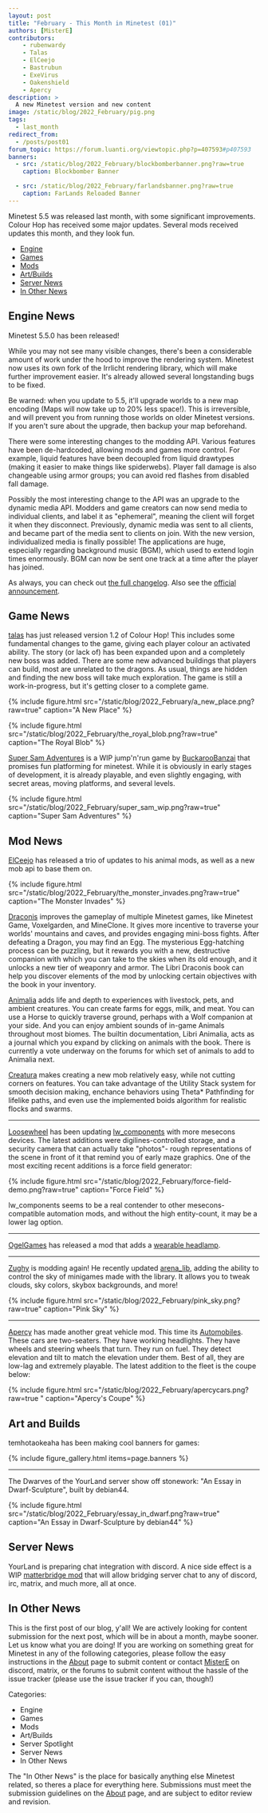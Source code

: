 ```yaml
---
layout: post
title: "February - This Month in Minetest (01)"
authors: [MisterE]
contributors:
    - rubenwardy
    - Talas
    - ElCeejo
    - Bastrubun
    - ExeVirus
    - Oakenshield
    - Apercy
description: >
  A new Minetest version and new content
image: /static/blog/2022_February/pig.png
tags:
  - last_month
redirect_from:
  - /posts/post01
forum_topic: https://forum.luanti.org/viewtopic.php?p=407593#p407593
banners:
  - src: /static/blog/2022_February/blockbomberbanner.png?raw=true
    caption: Blockbomber Banner

  - src: /static/blog/2022_February/farlandsbanner.png?raw=true
    caption: FarLands Reloaded Banner
---
```


Minetest 5.5 was released last month, with some significant improvements. Colour
Hop has received some major updates. Several mods received updates this month,
and they look fun.

<!-- more -->

*  [Engine](#engine)
*  [Games](#games)
*  [Mods](#mods)
*  [Art/Builds](#art)
*  [Server News](#s-news)
*  [In Other News](#o-news)


## Engine News <a name="engine"></a>

Minetest 5.5.0 has been released!

While you may not see many visible changes, there's been a considerable amount of work under the hood to improve the rendering system. Minetest now uses its own fork of the Irrlicht rendering library, which will make further improvement easier. It's already allowed several longstanding bugs to be fixed.

Be warned: when you update to 5.5, it'll upgrade worlds to a new map encoding (Maps will now take up to 20% less space!). This is irreversible, and will prevent you from running those worlds on older Minetest versions. If you aren't sure about the upgrade, then backup your map beforehand.

There were some interesting changes to the modding API. Various features have been de-hardcoded, allowing mods and games more control. For example, liquid features have been decoupled from liquid drawtypes (making it easier to make things like spiderwebs). Player fall damage is also changeable using armor groups; you can avoid red flashes from disabled fall damage.

Possibly the most interesting change to the API was an upgrade to the dynamic media API. Modders and game creators can now send media to individual clients, and label it as "ephemeral", meaning the client will forget it when they disconnect. Previously, dynamic media was sent to all clients, and became part of the media sent to clients on join. With the new version, individualized media is finally possible! The applications are huge, especially regarding background music (BGM), which used to extend login times enormously. BGM can now be sent one track at a time after the player has joined.

As always, you can check out [the full changelog](https://dev.minetest.net/Changelog#5.4.0_.E2.86.92_5.5.0). Also see the [official announcement](https://forum.luanti.org/viewtopic.php?f=18&t=27754).


## Game News <a name="games"></a>

[talas](https://content.luanti.org/users/talas/) has just released version 1.2 of Colour Hop!
This includes some fundamental changes to the game, giving each player colour an activated ability.
The story (or lack of) has been expanded upon and a completely new boss was added.
There are some new advanced buildings that players can build, most are unrelated to the dragons.
As usual, things are hidden and finding the new boss will take much exploration.
The game is still a work-in-progress, but it's getting closer to a complete game.

{% include figure.html src="/static/blog/2022_February/a_new_place.png?raw=true" caption="A New Place" %}

{% include figure.html src="/static/blog/2022_February/the_royal_blob.png?raw=true" caption="The Royal Blob" %}

[Super Sam Adventures](https://content.luanti.org/packages/BuckarooBanzay/super_sam/) is a WIP jump'n'run game by [BuckarooBanzai](https://content.luanti.org/users/BuckarooBanzay/) that promises fun platforming for minetest. While it is obviously in early stages of development, it is already  playable, and even slightly engaging, with secret areas, moving platforms, and several levels.

{% include figure.html src="/static/blog/2022_February/super_sam_wip.png?raw=true" caption="Super Sam Adventures" %}

## Mod News <a name="mods"></a>
[ElCeejo](https://content.luanti.org/users/ElCeejo/) has released a trio of updates to his animal mods, as well as a new mob api to base them on.

{% include figure.html src="/static/blog/2022_February/the_monster_invades.png?raw=true" caption="The Monster Invades" %}

[Draconis](https://content.luanti.org/packages/ElCeejo/draconis/) improves the gameplay of multiple Minetest games, like Minetest Game, Voxelgarden, and MineClone. It gives more incentive to traverse your worlds' mountains and caves, and provides engaging mini-boss fights. After defeating a Dragon, you may find an Egg. The mysterious Egg-hatching process can be puzzling, but it rewards you with a new, destructive companion with which you can take to the skies when its old enough, and it unlocks a new tier of weaponry and armor. The Libri Draconis book can help you discover elements of the mod by unlocking certain objectives with the book in your inventory.

[Animalia](https://content.luanti.org/packages/ElCeejo/animalia/) adds life and depth to experiences with livestock, pets, and ambient creatures. You can create farms for eggs, milk, and meat. You can use a Horse to quickly traverse ground, perhaps with a Wolf companion at your side. And you can enjoy ambient sounds of in-game Animals throughout most biomes. The builtin documentation, Libri Animalia, acts as a journal which you expand by clicking on animals with the book. There is currently a vote underway on the forums for which set of animals to add to Animalia next.

[Creatura](https://content.luanti.org/packages/ElCeejo/creatura/) makes creating a new mob relatively easy, while not cutting corners on features. You can take advantage of the Utility Stack system for smooth decision making, enchance behaviors using Theta* Pathfinding for lifelike paths, and even use the implemented boids algorithm for realistic flocks and swarms.

--------------------------------------
[Loosewheel](https://content.luanti.org/users/loosewheel/) has been updating [lw_components](https://content.luanti.org/packages/loosewheel/lwcomponents/) with more mesecons devices. The latest additions were digilines-controlled storage, and a security camera that can actually take "photos"- rough representations of the scene in front of it that remind you of early maze graphics. One of the most exciting recent additions is a force field generator:

{% include figure.html src="/static/blog/2022_February/force-field-demo.png?raw=true" caption="Force Field" %}

lw_components seems to be a real contender to other mesecons-compatible automation mods, and without the high entity-count, it may be a lower lag option.

--------------------------------------
[OgelGames](https://content.luanti.org/users/OgelGames/) has released a mod that adds a [wearable headlamp](https://content.luanti.org/packages/OgelGames/headlamp/).

--------------------------------------
[Zughy](https://content.luanti.org/users/Zughy/) is modding again! He recently updated [arena_lib](https://content.luanti.org/packages/?q=arena_lib), adding the ability to control the sky of minigames made with the library. It allows you to tweak clouds, sky colors, skybox backgrounds, and more!

{% include figure.html src="/static/blog/2022_February/pink_sky.png?raw=true" caption="Pink Sky" %}

--------------------------------------
[Apercy](https://content.luanti.org/users/apercy/) has made another great vehicle mod. This time its [Automobiles](https://content.luanti.org/packages/apercy/automobiles_pck/). These cars are two-seaters. They have working headlights. They have wheels and steering wheels that turn. They run on fuel. They detect elevation and tilt to match the elevation under them. Best of all, they are low-lag and extremely playable. The latest addition to the fleet is the coupe below:


{% include figure.html src="/static/blog/2022_February/apercycars.png?raw=true " caption="Apercy's Coupe" %}

## Art and Builds <a name="art"></a>
temhotaokeaha has been making cool banners for games:

{% include figure_gallery.html items=page.banners %}

--------------------------------------

The Dwarves of the YourLand server show off stonework: "An Essay in Dwarf-Sculpture", built by debian44.

{% include figure.html src="/static/blog/2022_February/essay_in_dwarf.png?raw=true" caption="An Essay in Dwarf-Sculpture by debian44" %}



## Server News <a name="s-news"></a>
YourLand is preparing chat integration with discord. A nice side effect is a WIP [matterbridge mod](https://gitea.your-land.de/AliasAlreadyTaken/yl_matterbridge) that will allow bridging server chat to any of discord, irc, matrix, and much more, all at once.

## In Other News <a name="s-news"></a>

This is the first post of our blog, y'all! We are actively looking for content
submission for the next post, which will be in about a month, maybe sooner. Let
us know what you are doing! If you are working on something great for Minetest
in any of the following categories, please follow the easy instructions in the
[About](/about/) page to submit content or contact
[MisterE](https://forum.luanti.org/memberlist.php?mode=viewprofile&u=26284) on
discord, matrix, or the forums to submit content without the hassle of the issue
tracker (please use the issue tracker if you can, though!)

Categories:
* Engine
* Games
* Mods
* Art/Builds
* Server Spotlight
* Server News
* In Other News

The "In Other News" is the place for basically anything else Minetest related,
so theres a place for everything here. Submissions must meet the submission
guidelines on the [About](/about/) page, and are
subject to editor review and revision.
